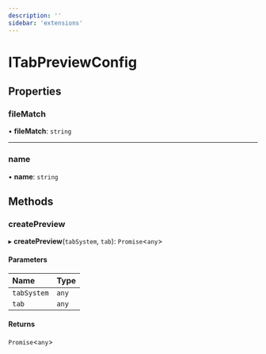 ```yaml
---
description: ''
sidebar: 'extensions'
---
```


# ITabPreviewConfig

## Properties

### fileMatch

• **fileMatch**: `string`

___

### name

• **name**: `string`

## Methods

### createPreview

▸ **createPreview**(`tabSystem`, `tab`): `Promise`<`any`\>

#### Parameters

| Name | Type |
| :------ | :------ |
| `tabSystem` | `any` |
| `tab` | `any` |

#### Returns

`Promise`<`any`\>

